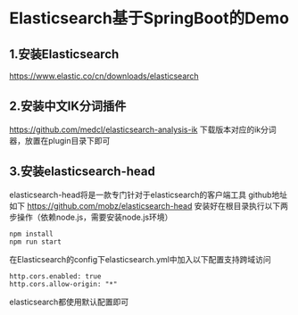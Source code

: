 # Elasticsearch基于SpringBoot的Demo

## 1.安装Elasticsearch
https://www.elastic.co/cn/downloads/elasticsearch
## 2.安装中文IK分词插件
https://github.com/medcl/elasticsearch-analysis-ik
下载版本对应的ik分词器，放置在plugin目录下即可

## 3.安装elasticsearch-head
elasticsearch-head将是一款专门针对于elasticsearch的客户端工具
github地址如下
https://github.com/mobz/elasticsearch-head
安装好在根目录执行以下两步操作（依赖node.js，需要安装node.js环境）

```
npm install
npm run start
```

在Elasticsearch的config下elasticsearch.yml中加入以下配置支持跨域访问

```
http.cors.enabled: true
http.cors.allow-origin: "*"
```


elasticsearch都使用默认配置即可

